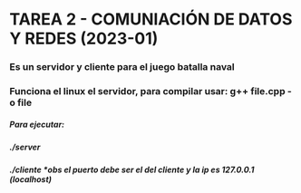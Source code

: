 # TAREA 2 - COMUNIACIÓN DE DATOS Y REDES (2023-01)

### Es un servidor y cliente para el juego batalla naval
### Funciona el linux el servidor, para compilar usar: g++ file.cpp -o file 

##### Para ejecutar:
##### ./server <port>
##### ./cliente <ip> <port> *obs el puerto debe ser el del cliente y la ip es 127.0.0.1 (localhost) 
